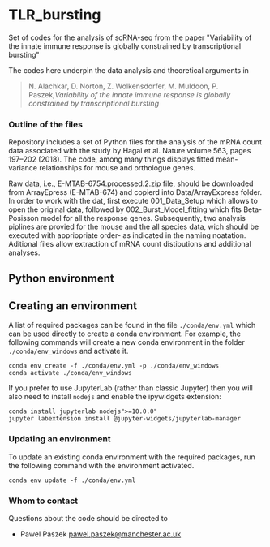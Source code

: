 # TLR_bursting #
Set of codes for the analysis of scRNA-seq from the paper "Variability of the innate immune response is globally constrained by transcriptional bursting"


The codes here underpin the data analysis and theoretical arguments in

> N. Alachkar, D. Norton, Z. Wolkensdorfer, M. Muldoon, P. Paszek,*Variability of the innate immune response is globally constrained by transcriptional bursting* 


### Outline of the files ###

Repository includes a set of Python files for the analysis of the mRNA count data associated with the study by Hagai et al. Nature volume 563, pages 197–202 (2018). The code, among many things displays fitted mean-variance relationships for mouse and orthologue genes.

Raw data, i.e., E-MTAB-6754.processed.2.zip file, should be downloaded from ArrayEpress (E-MTAB-674) and copierd into Data/ArrayExpress folder. In order to work with the dat, first execute 001_Data_Setup which allows to open the original data, followed by 002_Burst_Model_fitting which fits Beta-Posisson model for all the response genes. Subsequently, two analysis piplines are provied for the mouse and the all species data, wich should be executed with appriopriate order- as indicated in the naming noatation. Aditional files allow extraction of mRNA count distibutions and additional analyses.



## Python environment

## Creating an environment

A list of required packages can be found in the file `./conda/env.yml` which can be used directly to create a conda environment. For example, the following commands will create a new conda environment in the folder `./conda/env_windows` and activate it.
```commandline
conda env create -f ./conda/env.yml -p ./conda/env_windows
conda activate ./conda/env_windows
```

If you prefer to use JupyterLab (rather than classic Jupyter) then you will also need to install `nodejs` and enable the ipywidgets extension:
```commandline
conda install jupyterlab nodejs">=10.0.0"
jupyter labextension install @jupyter-widgets/jupyterlab-manager
```
### Updating an environment

To update an existing conda environment with the required packages, run the following command with the environment activated.
```commandline
conda env update -f ./conda/env.yml
```



### Whom to contact ###
Questions about the code should be directed to 

* Pawel Paszek [pawel.paszek@manchester.ac.uk](mailto:pawel.paszek@manchester.ac.uk)

